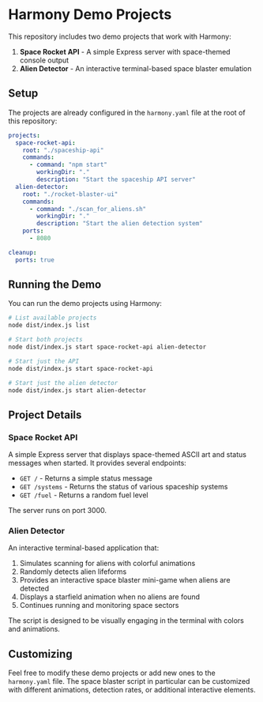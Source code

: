 # Harmony Demo Projects

This repository includes two demo projects that work with Harmony:

1. **Space Rocket API** - A simple Express server with space-themed console output
2. **Alien Detector** - An interactive terminal-based space blaster emulation

## Setup

The projects are already configured in the `harmony.yaml` file at the root of this repository:

```yaml
projects:
  space-rocket-api:
    root: "./spaceship-api"
    commands:
      - command: "npm start"
        workingDir: "."
        description: "Start the spaceship API server"
  alien-detector:
    root: "./rocket-blaster-ui"
    commands:
      - command: "./scan_for_aliens.sh"
        workingDir: "."
        description: "Start the alien detection system"
    ports:
      - 8080

cleanup:
  ports: true
```

## Running the Demo

You can run the demo projects using Harmony:

```bash
# List available projects
node dist/index.js list

# Start both projects
node dist/index.js start space-rocket-api alien-detector

# Start just the API
node dist/index.js start space-rocket-api

# Start just the alien detector
node dist/index.js start alien-detector
```

## Project Details

### Space Rocket API

A simple Express server that displays space-themed ASCII art and status messages when started. It provides several endpoints:

- `GET /` - Returns a simple status message
- `GET /systems` - Returns the status of various spaceship systems
- `GET /fuel` - Returns a random fuel level

The server runs on port 3000.

### Alien Detector

An interactive terminal-based application that:

1. Simulates scanning for aliens with colorful animations
2. Randomly detects alien lifeforms
3. Provides an interactive space blaster mini-game when aliens are detected
4. Displays a starfield animation when no aliens are found
5. Continues running and monitoring space sectors

The script is designed to be visually engaging in the terminal with colors and animations.

## Customizing

Feel free to modify these demo projects or add new ones to the `harmony.yaml` file. The space blaster script in particular can be customized with different animations, detection rates, or additional interactive elements. 